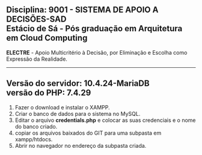 Disciplina: 9001 - SISTEMA DE APOIO A DECISÕES-SAD<br/>
Estácio de Sá - Pós graduação em Arquitetura em Cloud Computing
---------------------------------------------------------------

<b>ELECTRE</b> - Apoio Multicritério à Decisão, por Eliminação e Escolha como Expressão da Realidade.

-----------------------------------
Versão do servidor: 10.4.24-MariaDB<br/>
versão do PHP: 7.4.29
-----------------------------------

1. Fazer o download e instalar o XAMPP.
2. Criar o banco de dados para o sistema no MySQL.
3. Editar o arquivo <b>credentials.php</b> e colocar as suas credenciais e o nome do banco criado.
4. copiar os arquivos baixados do GIT para uma subpasta em xampp/htdocs.
5. Abrir no navegador no endereço da subpasta criada.

